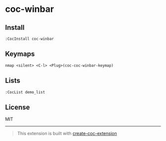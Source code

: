 # coc-winbar



## Install

`:CocInstall coc-winbar`

## Keymaps

`nmap <silent> <C-l> <Plug>(coc-coc-winbar-keymap)`

## Lists

`:CocList demo_list`

## License

MIT

---

> This extension is built with [create-coc-extension](https://github.com/fannheyward/create-coc-extension)
